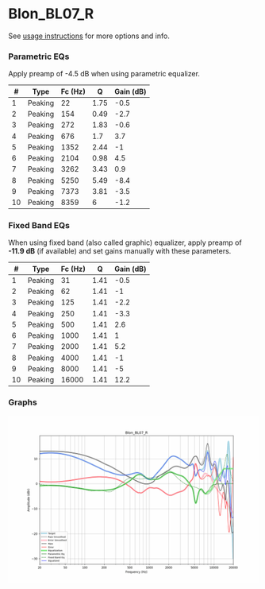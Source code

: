 # Blon_BL07_R
See [usage instructions](https://github.com/jaakkopasanen/AutoEq#usage) for more options and info.

### Parametric EQs
Apply preamp of -4.5 dB when using parametric equalizer.

|   # | Type    |   Fc (Hz) |    Q |   Gain (dB) |
|-----|---------|-----------|------|-------------|
|   1 | Peaking |        22 | 1.75 |        -0.5 |
|   2 | Peaking |       154 | 0.49 |        -2.7 |
|   3 | Peaking |       272 | 1.83 |        -0.6 |
|   4 | Peaking |       676 | 1.7  |         3.7 |
|   5 | Peaking |      1352 | 2.44 |        -1   |
|   6 | Peaking |      2104 | 0.98 |         4.5 |
|   7 | Peaking |      3262 | 3.43 |         0.9 |
|   8 | Peaking |      5250 | 5.49 |        -8.4 |
|   9 | Peaking |      7373 | 3.81 |        -3.5 |
|  10 | Peaking |      8359 | 6    |        -1.2 |

### Fixed Band EQs
When using fixed band (also called graphic) equalizer, apply preamp of **-11.9 dB** (if available) and set gains manually with these parameters.

|   # | Type    |   Fc (Hz) |    Q |   Gain (dB) |
|-----|---------|-----------|------|-------------|
|   1 | Peaking |        31 | 1.41 |        -0.5 |
|   2 | Peaking |        62 | 1.41 |        -1   |
|   3 | Peaking |       125 | 1.41 |        -2.2 |
|   4 | Peaking |       250 | 1.41 |        -3.3 |
|   5 | Peaking |       500 | 1.41 |         2.6 |
|   6 | Peaking |      1000 | 1.41 |         1   |
|   7 | Peaking |      2000 | 1.41 |         5.2 |
|   8 | Peaking |      4000 | 1.41 |        -1   |
|   9 | Peaking |      8000 | 1.41 |        -5   |
|  10 | Peaking |     16000 | 1.41 |        12.2 |

### Graphs
![](./Blon_BL07_R.png)
